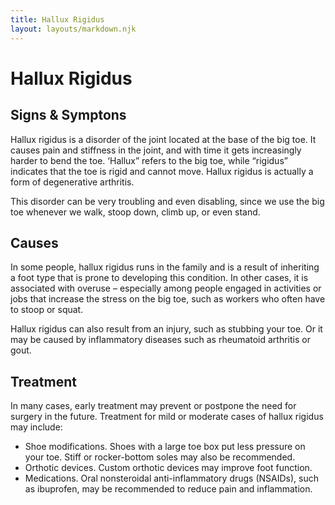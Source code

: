 ```yaml
---
title: Hallux Rigidus
layout: layouts/markdown.njk
---
```


# Hallux Rigidus

## Signs & Symptons

Hallux rigidus is a disorder of the joint located at the base of the big toe. It causes pain and stiffness in the joint, and with time it gets increasingly harder to bend the toe. ‘Hallux” refers to the big toe, while “rigidus” indicates that the toe is rigid and cannot move. Hallux rigidus is actually a form of degenerative arthritis.

This disorder can be very troubling and even disabling, since we use the big toe whenever we walk, stoop down, climb up, or even stand.

## Causes

In some people, hallux rigidus runs in the family and is a result of inheriting a foot type that is prone to developing this condition. In other cases, it is associated with overuse – especially among people engaged in activities or jobs that increase the stress on the big toe, such as workers who often have to stoop or squat.

Hallux rigidus can also result from an injury, such as stubbing your toe. Or it may be caused by inflammatory diseases such as rheumatoid arthritis or gout.

## Treatment

In many cases, early treatment may prevent or postpone the need for surgery in the future. Treatment for mild or moderate cases of hallux rigidus may include:

- Shoe modifications. Shoes with a large toe box put less pressure on your toe. Stiff or rocker-bottom soles may also be recommended.
- Orthotic devices. Custom orthotic devices may improve foot function.
- Medications. Oral nonsteroidal anti-inflammatory drugs (NSAIDs), such as ibuprofen, may be recommended to reduce pain and inflammation.
